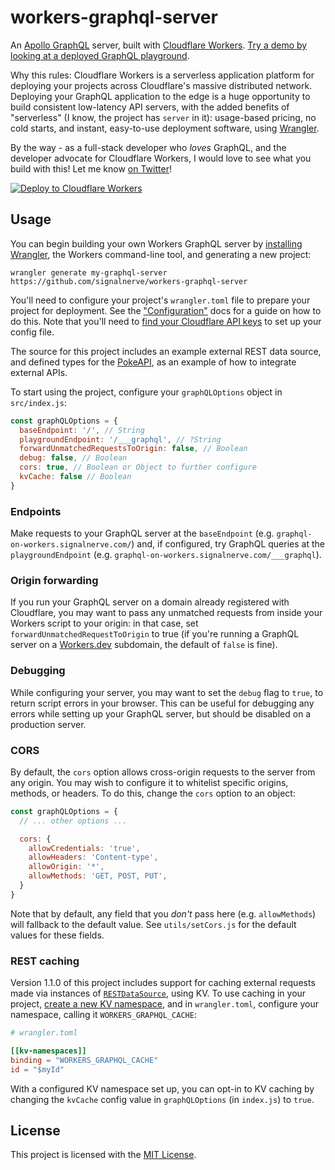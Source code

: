 # workers-graphql-server

An [Apollo GraphQL](https://www.apollographql.com/) server, built with [Cloudflare Workers](https://workers.cloudflare.com). [Try a demo by looking at a deployed GraphQL playground](https://graphql-on-workers.signalnerve.com/___graphql).

Why this rules: Cloudflare Workers is a serverless application platform for deploying your projects across Cloudflare's massive distributed network. Deploying your GraphQL application to the edge is a huge opportunity to build consistent low-latency API servers, with the added benefits of "serverless" (I know, the project has `server` in it): usage-based pricing, no cold starts, and instant, easy-to-use deployment software, using [Wrangler](https://github.com/cloudflare/wrangler).

By the way - as a full-stack developer who _loves_ GraphQL, and the developer advocate for Cloudflare Workers, I would love to see what you build with this! Let me know [on Twitter](https://twitter.com/signalnerve)!

[![Deploy to Cloudflare Workers](https://deploy.workers.cloudflare.com/button)](https://deploy.workers.cloudflare.com/?url=https://github.com/signalnerve/workers-graphql-server)

## Usage

You can begin building your own Workers GraphQL server by [installing Wrangler](https://workers.cloudflare.com/docs/quickstart/), the Workers command-line tool, and generating a new project:

```
wrangler generate my-graphql-server https://github.com/signalnerve/workers-graphql-server
```

You'll need to configure your project's `wrangler.toml` file to prepare your project for deployment. See the ["Configuration"](https://developers.cloudflare.com/workers/cli-wrangler/configuration/) docs for a guide on how to do this. Note that you'll need to [find your Cloudflare API keys](https://developers.cloudflare.com/workers/cli-wrangler/authentication/) to set up your config file.

The source for this project includes an example external REST data source, and defined types for the [PokeAPI](https://pokeapi.co/), as an example of how to integrate external APIs.

To start using the project, configure your `graphQLOptions` object in `src/index.js`:

```js
const graphQLOptions = {
  baseEndpoint: '/', // String
  playgroundEndpoint: '/___graphql', // ?String
  forwardUnmatchedRequestsToOrigin: false, // Boolean
  debug: false, // Boolean
  cors: true, // Boolean or Object to further configure
  kvCache: false // Boolean
}
```

### Endpoints

Make requests to your GraphQL server at the `baseEndpoint` (e.g. `graphql-on-workers.signalnerve.com/`) and, if configured, try GraphQL queries at the `playgroundEndpoint` (e.g. `graphql-on-workers.signalnerve.com/___graphql`).

### Origin forwarding

If you run your GraphQL server on a domain already registered with Cloudflare, you may want to pass any unmatched requests from inside your Workers script to your origin: in that case, set `forwardUnmatchedRequestToOrigin` to true (if you're running a GraphQL server on a [Workers.dev](https://workers.dev) subdomain, the default of `false` is fine).

### Debugging

While configuring your server, you may want to set the `debug` flag to `true`, to return script errors in your browser. This can be useful for debugging any errors while setting up your GraphQL server, but should be disabled on a production server.

### CORS

By default, the `cors` option allows cross-origin requests to the server from any origin. You may wish to configure it to whitelist specific origins, methods, or headers. To do this, change the `cors` option to an object:

```js
const graphQLOptions = {
  // ... other options ...

  cors: {
    allowCredentials: 'true',
    allowHeaders: 'Content-type',
    allowOrigin: '*',
    allowMethods: 'GET, POST, PUT',
  }
}
```

Note that by default, any field that you _don't_ pass here (e.g. `allowMethods`) will fallback to the default value. See `utils/setCors.js` for the default values for these fields.

### REST caching

Version 1.1.0 of this project includes support for caching external requests made via instances of [`RESTDataSource`](https://www.apollographql.com/docs/apollo-server/features/data-sources/), using KV. To use caching in your project, [create a new KV namespace](https://workers.cloudflare.com/docs/reference/storage/writing-data), and in `wrangler.toml`, configure your namespace, calling it `WORKERS_GRAPHQL_CACHE`:

```toml
# wrangler.toml

[[kv-namespaces]]
binding = "WORKERS_GRAPHQL_CACHE"
id = "$myId"
```

With a configured KV namespace set up, you can opt-in to KV caching by changing the `kvCache` config value in `graphQLOptions` (in `index.js`) to `true`.

## License

This project is licensed with the [MIT License](https://github.com/signalnerve/workers-graphql-server/blob/master/LICENSE).
